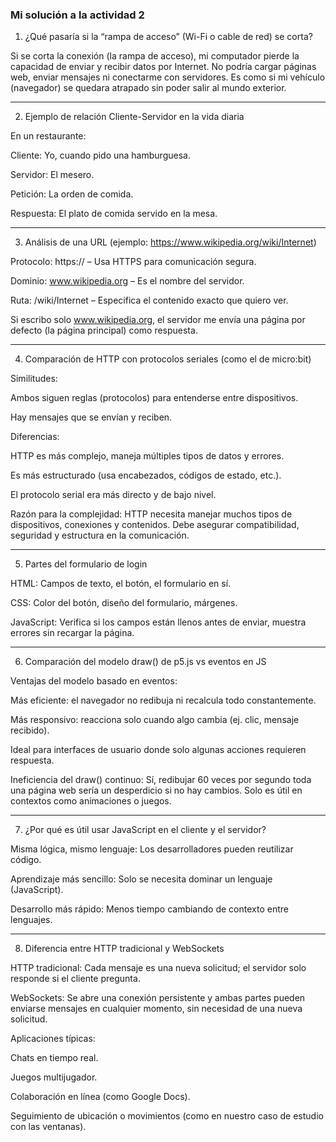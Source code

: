 ### Mi solución a la actividad 2

1. ¿Qué pasaría si la “rampa de acceso” (Wi-Fi o cable de red) se corta?

Si se corta la conexión (la rampa de acceso), mi computador pierde la capacidad de enviar y recibir datos por Internet. No podría cargar páginas web, enviar mensajes ni conectarme con servidores. Es como si mi vehículo (navegador) se quedara atrapado sin poder salir al mundo exterior.


---

2. Ejemplo de relación Cliente-Servidor en la vida diaria

En un restaurante:

Cliente: Yo, cuando pido una hamburguesa.

Servidor: El mesero.

Petición: La orden de comida.

Respuesta: El plato de comida servido en la mesa.

---

3. Análisis de una URL (ejemplo: https://www.wikipedia.org/wiki/Internet)

Protocolo: https:// – Usa HTTPS para comunicación segura.

Dominio: www.wikipedia.org – Es el nombre del servidor.

Ruta: /wiki/Internet – Especifica el contenido exacto que quiero ver.


Si escribo solo www.wikipedia.org, el servidor me envía una página por defecto (la página principal) como respuesta.


---

4. Comparación de HTTP con protocolos seriales (como el de micro:bit)

Similitudes:

Ambos siguen reglas (protocolos) para entenderse entre dispositivos.

Hay mensajes que se envían y reciben.


Diferencias:

HTTP es más complejo, maneja múltiples tipos de datos y errores.

Es más estructurado (usa encabezados, códigos de estado, etc.).

El protocolo serial era más directo y de bajo nivel.


Razón para la complejidad: HTTP necesita manejar muchos tipos de dispositivos, conexiones y contenidos. Debe asegurar compatibilidad, seguridad y estructura en la comunicación.


---

5. Partes del formulario de login

HTML: Campos de texto, el botón, el formulario en sí.

CSS: Color del botón, diseño del formulario, márgenes.

JavaScript: Verifica si los campos están llenos antes de enviar, muestra errores sin recargar la página.



---

6. Comparación del modelo draw() de p5.js vs eventos en JS

Ventajas del modelo basado en eventos:

Más eficiente: el navegador no redibuja ni recalcula todo constantemente.

Más responsivo: reacciona solo cuando algo cambia (ej. clic, mensaje recibido).

Ideal para interfaces de usuario donde solo algunas acciones requieren respuesta.


Ineficiencia del draw() continuo: Sí, redibujar 60 veces por segundo toda una página web sería un desperdicio si no hay cambios. Solo es útil en contextos como animaciones o juegos.


---

7. ¿Por qué es útil usar JavaScript en el cliente y el servidor?

Misma lógica, mismo lenguaje: Los desarrolladores pueden reutilizar código.

Aprendizaje más sencillo: Solo se necesita dominar un lenguaje (JavaScript).

Desarrollo más rápido: Menos tiempo cambiando de contexto entre lenguajes.



---

8. Diferencia entre HTTP tradicional y WebSockets

HTTP tradicional: Cada mensaje es una nueva solicitud; el servidor solo responde si el cliente pregunta.

WebSockets: Se abre una conexión persistente y ambas partes pueden enviarse mensajes en cualquier momento, sin necesidad de una nueva solicitud.


Aplicaciones típicas:

Chats en tiempo real.

Juegos multijugador.

Colaboración en línea (como Google Docs).

Seguimiento de ubicación o movimientos (como en nuestro caso de estudio con las ventanas).
